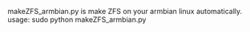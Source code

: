 makeZFS_armbian.py is make ZFS on your armbian linux automatically.
usage:
sudo python makeZFS_armbian.py
